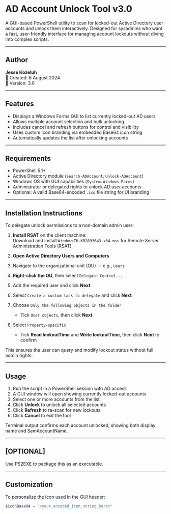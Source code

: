 # AD Account Unlock Tool v3.0

A GUI-based PowerShell utility to scan for locked-out Active Directory user accounts and unlock them interactively. Designed for sysadmins who want a fast, user-friendly interface for managing account lockouts without diving into complex scripts.

---

## Author

**Jesse Kozeluh**  
📅 Created: 6 August 2024  
🔧 Version: 3.0

---

## Features

- Displays a Windows Forms GUI to list currently locked-out AD users
- Allows multiple account selection and bulk unlocking
- Includes cancel and refresh buttons for control and visibility
- Uses custom icon branding via embedded Base64 icon string
- Automatically updates the list after unlocking accounts

---

## Requirements

- PowerShell 5.1+
- Active Directory module (`Search-ADAccount`, `Unlock-ADAccount`)
- Windows OS with GUI capabilities (`System.Windows.Forms`)
- Administrator or delegated rights to unlock AD user accounts
- Optional: A valid Base64-encoded `.ico` file string for UI branding

---

## Installation Instructions

To delegate unlock permissions to a non-domain admin user:

1. **Install RSAT** on the client machine:  
   Download and install `WindowsTH-KB2693643-x64.msu` for Remote Server Administration Tools (RSAT)

2. **Open Active Directory Users and Computers**

3. Navigate to the organizational unit (OU) — e.g., `Users`

4. **Right-click the OU**, then select `Delegate Control...`

5. Add the required user and click **Next**

6. Select `Create a custom task to delegate` and click **Next**

7. Choose `Only the following objects in the folder`  
   - Tick `User objects`, then click **Next**

8. Select `Property-specific`  
   - Tick **Read lockoutTime** and **Write lockoutTime**, then click **Next** to confirm

This ensures the user can query and modify lockout status without full admin rights.

---

## Usage

1. Run the script in a PowerShell session with AD access
2. A GUI window will open showing currently locked-out accounts
3. Select one or more accounts from the list
4. Click **Unlock** to unlock all selected accounts
5. Click **Refresh** to re-scan for new lockouts
6. Click **Cancel** to exit the tool

Terminal output confirms each account unlocked, showing both display name and SamAccountName.

---

## [OPTIONAL]
Use PS2EXE to package this as an executable.

---

## Customization

To personalize the icon used in the GUI header:

```powershell
$iconBase64 = "<your_encoded_icon_string_here>"
